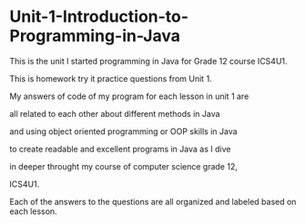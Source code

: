 # Unit-1-Introduction-to-Programming-in-Java
This is the unit I started programming in Java for Grade 12 course ICS4U1.

This is homework try it practice questions from Unit 1.

My answers of code of my program for each lesson in unit 1 are

all related to each other about different methods in Java

and using object oriented programming or OOP skills in Java

to create readable and excellent programs in Java as I dive

in deeper throught my course of computer science grade 12,

ICS4U1.

Each of the answers to the questions are all organized and labeled based on each lesson.
